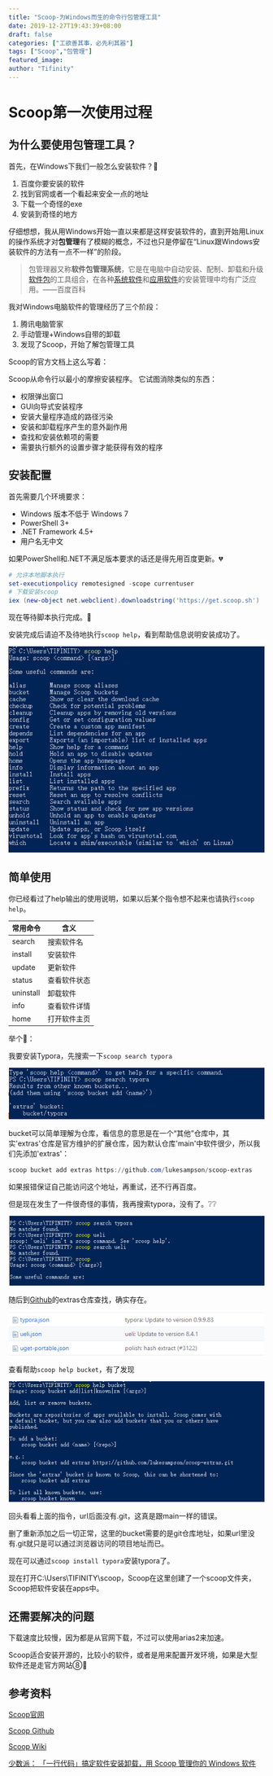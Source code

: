 ```yaml
---
title: "Scoop-为Windows而生的命令行包管理工具"
date: 2019-12-27T19:43:39+08:00
draft: false
categories: ["工欲善其事，必先利其器"]
tags: ["Scoop","包管理"]
featured_image: 
author: "Tifinity"
---
```


# Scoop第一次使用过程

## 为什么要使用包管理工具？

首先，在Windows下我们一般怎么安装软件？:anger:

1. 百度你要安装的软件
2. 找到官网或者一个看起来安全一点的地址
3. 下载一个奇怪的exe
4. 安装到奇怪的地方

仔细想想，我从用Windows开始一直以来都是这样安装软件的，直到开始用Linux的操作系统才对**包管理**有了模糊的概念，不过也只是停留在“Linux跟Windows安装软件的方法有一点不一样”的阶段。

>包管理器又称**软件包管理系统**，它是在电脑中自动安装、配制、卸载和升级[软件包](https://baike.baidu.com/item/软件包)的工具组合，在各种[系统软件](https://baike.baidu.com/item/系统软件)和[应用软件](https://baike.baidu.com/item/应用软件)的安装管理中均有广泛应用。——百度百科

我对Windows电脑软件的管理经历了三个阶段：

1. 腾讯电脑管家
2. 手动管理+Windows自带的卸载
3. 发现了Scoop，开始了解包管理工具

Scoop的官方文档上这么写着：

Scoop从命令行以最小的摩擦安装程序。 它试图消除类似的东西：

- 权限弹出窗口
- GUI向导式安装程序
- 安装大量程序造成的路径污染
- 安装和卸载程序产生的意外副作用
- 查找和安装依赖项的需要
- 需要执行额外的设置步骤才能获得有效的程序

## 安装配置

首先需要几个环境要求：

- Windows 版本不低于 Windows 7
- PowerShell  3+
- .NET Framework 4.5+
- 用户名无中文

如果PowerShell和.NET不满足版本要求的话还是得先用百度更新。:broken_heart:

~~~powershell
# 允许本地脚本执行
set-executionpolicy remotesigned -scope currentuser
# 下载安装scoop
iex (new-object net.webclient).downloadstring('https://get.scoop.sh')
~~~

现在等待脚本执行完成。:busstop:

安装完成后请迫不及待地执行`scoop help`，看到帮助信息说明安装成功了。

![](https://github.com/Tifinity/MyImage/raw/master/Tools/Scoop/1577448318(1).jpg)

## 简单使用

你已经看过了help输出的使用说明，如果以后某个指令想不起来也请执行`scoop help`。

| 常用命令  | 含义         |
| --------- | ------------ |
| search    | 搜索软件名   |
| install   | 安装软件     |
| update    | 更新软件     |
| status    | 查看软件状态 |
| uninstall | 卸载软件     |
| info      | 查看软件详情 |
| home      | 打开软件主页 |

举个:chestnut:：

我要安装Typora，先搜索一下`scoop search typora`

![](https://raw.githubusercontent.com/Tifinity/MyImage/master/Tools/Scoop/20191227200830.png)

bucket可以简单理解为仓库，看信息的意思是在一个“其他”仓库中，其实'extras'仓库是官方维护的扩展仓库，因为默认仓库'main'中软件很少，所以我们先添加'extras'：

~~~powershell
scoop bucket add extras https://github.com/lukesampson/scoop-extras
~~~

如果报错保证自己能访问这个地址，再重试，还不行再百度。

但是现在发生了一件很奇怪的事情，我再搜索typora，没有了。:grey_question::grey_question:

![](https://raw.githubusercontent.com/Tifinity/MyImage/master/Tools/Scoop/20191228101213.png)

随后到[Github](https://github.com/lukesampson/scoop-extras/tree/master/bucket)的extras仓库查找，确实存在。

![](https://raw.githubusercontent.com/Tifinity/MyImage/master/Tools/Scoop/20191228101123.png)

查看帮助`scoop help bucket`，有了发现

![](https://raw.githubusercontent.com/Tifinity/MyImage/master/Tools/Scoop/20191228101923.png)

回头看看上面的指令，url后面没有.git，这真是跟main一样的错误。

删了重新添加之后一切正常，这里的bucket需要的是git仓库地址，如果url里没有.git就只是可以通过浏览器访问的项目地址而已。

现在可以通过`scoop install typora`安装typora了。

现在打开C:\Users\TIFINITY\scoop，Scoop在这里创建了一个scoop文件夹，Scoop把软件安装在apps中。

## 还需要解决的问题

下载速度比较慢，因为都是从官网下载，不过可以使用arias2来加速。

Scoop适合安装开源的，比较小的软件，或者是用来配置开发环境，如果是大型软件还是走官方网站⑧:cowboy_hat_face:

## 参考资料

[Scoop官网](http://scoop.sh/)

[Scoop Github](https://github.com/lukesampson/scoop)

[Scoop Wiki](https://github.com/lukesampson/scoop/wiki)

[少数派： 「一行代码」搞定软件安装卸载，用 Scoop 管理你的 Windows 软件](https://sspai.com/post/52496)